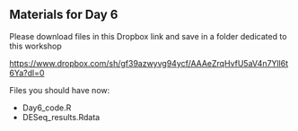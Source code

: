 ## Materials for Day 6

Please download files in this Dropbox link and save in a folder dedicated to this workshop 

https://www.dropbox.com/sh/gf39azwyvg94ycf/AAAeZrqHvfU5aV4n7Yll6t6Ya?dl=0

Files you should have now:  
- Day6_code.R
- DESeq_results.Rdata
